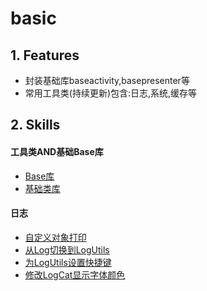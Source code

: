 # basic


## 1. Features
* 封装基础库baseactivity,basepresenter等
* 常用工具类(持续更新)包含:日志,系统,缓存等


## 2. Skills
#### 工具类AND基础Base库
* [Base库](./doc/basic_base.md)
* [基础类库](./doc/basic_util.md)

#### 日志
* [自定义对象打印](./doc/custom_parser.md)
* [从Log切换到LogUtils](./doc/log_to_logutils.md)
* [为LogUtils设置快捷键](./doc/logutils_templates.md)
* [修改LogCat显示字体颜色](./doc/logcat_color.md)

